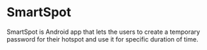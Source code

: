# SmartSpot
SmartSpot is Android app that lets the users to create a temporary password for their hotspot and use it for specific duration of time.
